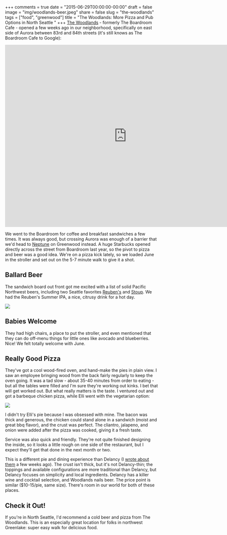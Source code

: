 +++
comments = true
date = "2015-06-29T00:00:00-00:00"
draft = false 
image = "img/woodlands-beer.jpeg"
share = false
slug = "the-woodlands"
tags = ["food", "greenwood"]
title = "The Woodlands: More Pizza and Pub Options in North Seattle "
+++
[The Woodlands](http://www.yelp.com/biz/the-woodlands-seattle) - formerly The Boardroom Cafe - opened a few weeks ago in our neighborhood, specifically on east side of Aurora between 83rd and 84th streets (it's still knows as The Boardroom Cafe to Google):

<iframe src="https://www.google.com/maps/embed?pb=!1m14!1m12!1m3!1d1028.3789231329786!2d-122.34401262740651!3d47.68884347254255!2m3!1f0!2f0!3f0!3m2!1i1024!2i768!4f13.1!5e0!3m2!1sen!2sus!4v1435612107495" width="800" height="600" frameborder="0" style="border:0" allowfullscreen></iframe>

We went to the Boardroom for coffee and breakfast sandwiches a few times. It was always good, but crossing Aurora was enough of a barrier that we'd head to [Neptune](http://neptunecoffee.com/) on Greenwood instead. A huge Starbucks opened directly across the street from Boardroom last year, so the pivot to pizza and beer was a good idea. We're on a pizza kick lately, so we loaded June in the stroller and set out on the 5-7 minute walk to give it a shot.

## Ballard Beer
The sandwich board out front got me excited with a list of solid Pacific Northwest beers, including two Seattle favorites [Reuben's](http://www.reubensbrews.com/) and [Stoup](http://www.stoupbrewing.com/). We had the Reuben's Summer IPA, a nice, citrusy drink for a hot day. 

![](/img/woodlands-beer.jpeg)

## Babies Welcome
They had high chairs, a place to put the stroller, and even mentioned that they can do off-menu things for little ones like avocado and blueberries. Nice! We felt totally welcome with June.

## Really Good Pizza
They've got a cool wood-fired oven, and hand-make the pies in plain view. I saw an employee bringing wood from the back fairly regularly to keep the oven going. It was a tad slow - about 35-40 minutes from order to eating - but all the tables were filled and I'm sure they're working out kinks. I bet that will get worked out. But what really matters is the taste. I ventured out and got a barbeque chicken pizza, while Elli went with the vegetarian option:

![](/img/woodlands-pizza.jpeg)

I didn't try Elli's pie because I was obsessed with mine. The bacon was thick and generous, the chicken could stand alone in a sandwich (moist and great bbq flavor), and the crust was perfect. The cliantro, jalapeno, and onion were added after the pizza was cooked, giving it a fresh taste.

Service was also quick and friendly. They're not quite finished designing the inside, so it looks a little rough on one side of the restaurant, but I expect they'll get that done in the next month or two.

This is a different pie and dining experience than Delancy (I [wrote about them](/post/delancey-is-good/) a few weeks ago). The crust isn't thick, but it's not Delancy-thin; the toppings and available configurations are more traditional than Delancy, but Delancy focuses on simplicity and local ingredients. Delancy has a killer wine and cocktail selection, and Woodlands nails beer. The price point is similar ($10-15/pie, same size). There's room in our world for both of these places.

## Check it Out!
If you're in North Seattle, I'd recommend a cold beer and pizza from The Woodlands. This is an especially great location for folks in northwest Greenlake: super easy walk for delicious food.
